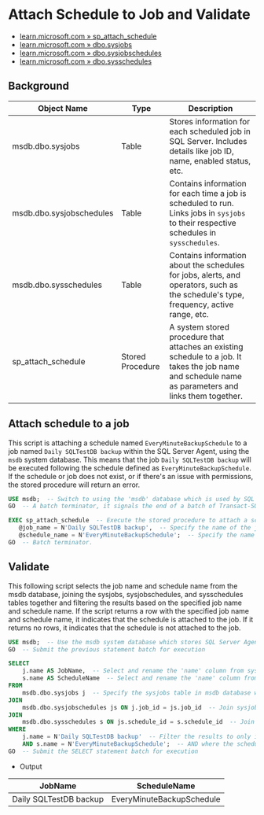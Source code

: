 # Attach Schedule to Job and Validate

- [learn.microsoft.com » sp_attach_schedule](https://learn.microsoft.com/en-us/sql/relational-databases/system-stored-procedures/sp-attach-schedule-transact-sql?view=sql-server-ver16)
- [learn.microsoft.com » dbo.sysjobs](https://learn.microsoft.com/en-us/sql/relational-databases/system-tables/dbo-sysjobs-transact-sql?view=sql-server-ver16)
- [learn.microsoft.com » dbo.sysjobschedules](https://learn.microsoft.com/en-us/sql/relational-databases/system-tables/dbo-sysjobschedules-transact-sql?view=sql-server-ver16)
- [learn.microsoft.com » dbo.sysschedules](https://learn.microsoft.com/en-us/sql/relational-databases/system-tables/dbo-sysschedules-transact-sql?view=sql-server-ver16)

## Background

| Object Name              | Type             | Description                                                                                                                                           |
|--------------------------|------------------|-------------------------------------------------------------------------------------------------------------------------------------------------------|
| msdb.dbo.sysjobs         | Table            | Stores information for each scheduled job in SQL Server. Includes details like job ID, name, enabled status, etc.                                     |
| msdb.dbo.sysjobschedules | Table            | Contains information for each time a job is scheduled to run. Links jobs in `sysjobs` to their respective schedules in `sysschedules`.                |
| msdb.dbo.sysschedules    | Table            | Contains information about the schedules for jobs, alerts, and operators, such as the schedule's type, frequency, active range, etc.                  |
| sp_attach_schedule       | Stored Procedure | A system stored procedure that attaches an existing schedule to a job. It takes the job name and schedule name as parameters and links them together. |

## Attach schedule to a job

This script is attaching a schedule named `EveryMinuteBackupSchedule` to a job named `Daily SQLTestDB backup` within the SQL Server Agent, using the `msdb` system database. This means that the job `Daily SQLTestDB backup` will be executed following the schedule defined as `EveryMinuteBackupSchedule`. If the schedule or job does not exist, or if there's an issue with permissions, the stored procedure will return an error.

```sql
USE msdb;  -- Switch to using the 'msdb' database which is used by SQL Server Agent for scheduling alerts and jobs.
GO  -- A batch terminator, it signals the end of a batch of Transact-SQL statements to the SQL Server utilities.

EXEC sp_attach_schedule  -- Execute the stored procedure to attach a schedule to a job.
   @job_name = N'Daily SQLTestDB backup',  -- Specify the name of the job to which the schedule will be attached.
   @schedule_name = N'EveryMinuteBackupSchedule';  -- Specify the name of the schedule to be attached to the job.
GO  -- Batch terminator.
```

## Validate

This following script selects the job name and schedule name from the msdb database, joining the sysjobs, sysjobschedules, and sysschedules tables together and filtering the results based on the specified job name and schedule name. If the script returns a row with the specified job name and schedule name, it indicates that the schedule is attached to the job. If it returns no rows, it indicates that the schedule is not attached to the job.

```sql
USE msdb;  -- Use the msdb system database which stores SQL Server Agent data
GO  -- Submit the previous statement batch for execution

SELECT 
    j.name AS JobName,  -- Select and rename the 'name' column from sysjobs as JobName
    s.name AS ScheduleName  -- Select and rename the 'name' column from sysschedules as ScheduleName
FROM 
    msdb.dbo.sysjobs j  -- Specify the sysjobs table in msdb database with alias 'j'
JOIN 
    msdb.dbo.sysjobschedules js ON j.job_id = js.job_id  -- Join sysjobschedules (alias 'js') using the job_id as the key
JOIN 
    msdb.dbo.sysschedules s ON js.schedule_id = s.schedule_id  -- Join sysschedules (alias 's') using the schedule_id as the key
WHERE 
    j.name = N'Daily SQLTestDB backup'  -- Filter the results to only include rows where the job name is 'Daily SQLTestDB backup'
    AND s.name = N'EveryMinuteBackupSchedule';  -- AND where the schedule name is 'EveryMinuteBackupSchedule'
GO  -- Submit the SELECT statement batch for execution
```

- Output

| JobName                | ScheduleName              |
|------------------------|---------------------------|
| Daily SQLTestDB backup | EveryMinuteBackupSchedule |
